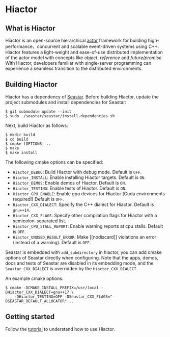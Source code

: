  Hiactor
=======

What is Hiactor
------------

Hiactor is an open-source hierarchical [actor](https://en.wikipedia.org/wiki/Actor_model) 
framework for building high-performance，concurrent and scalable event-driven 
systems using C++. Hiactor features a light-weight and ease-of-use distributed implementation
of the actor model with concepts like *object*, *reference* and *future/promise*.
With Hiactor, developers familiar with single-server programming can experience 
a seamless transition to the distributed environments. 


Building Hiactor
----------------

Hiactor has a dependency of [Seastar](https://github.com/scylladb/seastar).
Before building Hiactor, update the project submodules and install dependencies 
for Seastar:

```shell
$ git submodule update --init
$ sudo ./seastar/seastar/install-dependencies.sh
```

Next, build Hiactor as follows:

```shell
$ mkdir build
$ cd build
$ cmake [OPTIONS] ..
$ make
$ make install
```

The following cmake options can be specified:
* `Hiactor_DEBUG`: Build Hiactor with debug mode. Default is `OFF`.
* `Hiactor_INSTALL`: Enable installing Hiactor targets. Default is `ON`.
* `Hiactor_DEMOS`: Enable demos of Hiactor. Default is `ON`.
* `Hiactor_TESTING`: Enable tests of Hiactor. Default is `ON`.
* `Hiactor_GPU_ENABLE`: Enable gpu devices for Hiactor (Cuda environments required!) Default is `OFF`.
* `Hiactor_CXX_DIALECT`: Specify the C++ dialect for Hiactor. Default is `gnu++14`.
* `Hiactor_CXX_FLAGS`: Specify other compilation flags for Hiactor with a semicolon-separated list.
* `Hiactor_CPU_STALL_REPORT`: Enable warning reports at cpu stalls. Default is `OFF`.
* `Hiactor_UNUSED_RESULT_ERROR`: Make [[nodiscard]] violations an error (instead of a warning). Default is `OFF`.

Seastar is embedded with `add_subdirectory` in hiactor, you can add 
cmake options of Seastar directly when configuring. Note that the apps, 
demos, docs and tests of Seastar are disabled in its embedding mode,
and the `Seastar_CXX_DIALECT` is overridden by the `Hiactor_CXX_DIALECT`.

An example cmake options:

```shell
$ cmake -DCMAKE_INSTALL_PREFIX=/usr/local -DHiactor_CXX_DIALECT=gnu++17 \
    -DHiactor_TESTING=OFF -DSeastar_CXX_FLAGS="-DSEASTAR_DEFAULT_ALLOCATOR" ..
```

Getting started
---------------

Follow the [tutorial](docs/tutorial.md) to understand how to use Hiactor.